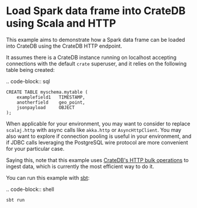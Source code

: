 # Load Spark data frame into CrateDB using Scala and HTTP

This example aims to demonstrate how a Spark data frame can be loaded into CrateDB using the CrateDB HTTP endpoint.

It assumes there is a CrateDB instance running on localhost accepting connections with the default `crate` superuser, and it relies on the following table being created:

.. code-block:: sql

    CREATE TABLE myschema.mytable (
        examplefield1   TIMESTAMP,
        anotherfield    geo_point,
        jsonpayload     OBJECT
    );

When applicable for your environment, you may want to consider to replace `scalaj.http` with async calls like `akka.http` or `AsyncHttpClient`.
You may also want to explore if connection pooling is useful in your environment,
and if JDBC calls leveraging the PostgreSQL wire protocol are more convenient
for your particular case.

Saying this, note that this example uses [CrateDB's HTTP bulk operations] to ingest
data, which is currently the most efficient way to do it.

[CrateDB's HTTP bulk operations]: https://cratedb.com/docs/guide/performance/inserts/bulk.html

You can run this example with [sbt]:

.. code-block:: shell

    sbt run

[sbt]: https://www.scala-sbt.org/download/

